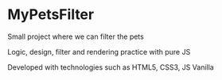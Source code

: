 # MyPetsFilter

Small project where we can filter the pets

Logic, design, filter and rendering practice with pure JS

Developed with technologies such as HTML5, CSS3, JS Vanilla

